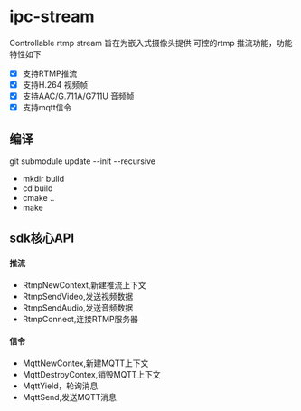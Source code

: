 # ipc-stream
Controllable rtmp stream
旨在为嵌入式摄像头提供 可控的rtmp 推流功能，功能特性如下
- [x] 支持RTMP推流
- [x] 支持H.264 视频帧
- [x] 支持AAC/G.711A/G711U 音频帧
- [x] 支持mqtt信令

## 编译
git submodule update --init --recursive

- mkdir build
- cd build
- cmake ..
- make

## sdk核心API
#### 推流
- RtmpNewContext,新建推流上下文
- RtmpSendVideo,发送视频数据
- RtmpSendAudio,发送音频数据
- RtmpConnect,连接RTMP服务器

#### 信令
- MqttNewContex,新建MQTT上下文
- MqttDestroyContex,销毁MQTT上下文
- MqttYield，轮询消息
- MqttSend,发送MQTT消息
